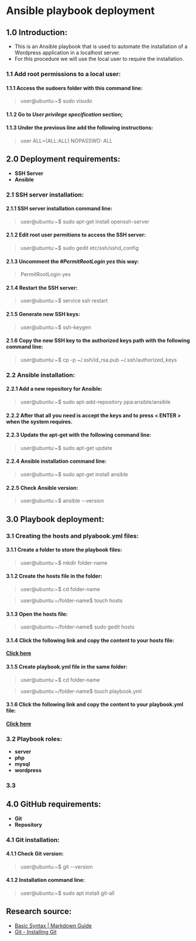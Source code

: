 Ansible playbook deployment
==========================

## 1.0 Introduction:

- This is an Ansible playbook that is used to automate the installation of a Wordpress application in a localhost server. 
- For this procedure we will use the local user to require the installation.

### 1.1 Add root permissions to a local user:
#### 1.1.1 Access the sudoers folder with this command line:

>user@ubuntu:~$ sudo visudo

#### 1.1.2 Go to *User privilege specification* section;

#### 1.1.3 Under the previous line add the following instructions:

>user  ALL=(ALL:ALL) NOPASSWD: ALL

## 2.0 Deployment requirements:

- **SSH Server**
- **Ansible**

### 2.1 SSH server installation:

#### 2.1.1 SSH server installation command line:

>user@ubuntu:~$ sudo apt-get install openssh-server

#### 2.1.2 Edit root user permitions to access the SSH server:

>user@ubuntu:~$ sudo gedit etc/ssh/sshd_config

#### 2.1.3 Uncomment the *#PermitRootLogin yes* this way:

>PermitRootLogin yes

#### 2.1.4 Restart the SSH server:

>user@ubuntu:~$ service ssh restart

#### 2.1.5 Generate new SSH keys:

>user@ubuntu:~$ ssh-keygen

#### 2.1.6 Copy the new SSH key to the authorized keys path with the following command line:

>user@ubuntu:~$ cp -p ~/.ssh/id_rsa.pub ~/.ssh/authorized_keys

### 2.2 Ansible installation:

#### 2.2.1 Add a new repository for Ansible:

>user@ubuntu:~$ sudo apt-add-repository ppa:ansible/ansible

#### 2.2.2 After that all you need is accept the keys and to press < ENTER > when the system requires.

#### 2.2.3 Update the apt-get with the following command line:

>user@ubuntu:~$ sudo apt-get update

#### 2.2.4 Ansible installation command line:

>user@ubuntu:~$ sudo apt-get install ansible

#### 2.2.5 Check Ansible version:

>user@ubuntu:~$ ansible --version

## 3.0 Playbook deployment:

### 3.1 Creating the hosts and plyabook.yml files:

#### 3.1.1 Create a folder to store the playbook files:

>user@ubuntu:~$ mkdir folder-name

#### 3.1.2 Create the hosts file in the folder:

>user@ubuntu:~$ cd folder-name

>user@ubuntu:~/folder-name$ touch hosts

#### 3.1.3 Open the hosts file:

>user@ubuntu:~/folder-name$ sudo gedit hosts

#### 3.1.4 Click the following link and copy the content to your hosts file:

**[Click here](https://github.com/maa-targino/Playbook-Ansible/blob/master/hosts)**

#### 3.1.5 Create playbook.yml file in the same folder:

>user@ubuntu:~$ cd folder-name

>user@ubuntu:~/folder-name$ touch playbook.yml

#### 3.1.6 Click the following link and copy the content to your playbook.yml file:

**[Click here](https://github.com/maa-targino/Playbook-Ansible/blob/master/playbook.yml)**

### 3.2 Playbook roles:

- **server**
- **php**
- **mysql**
- **wordpress**

### 3.3

## 4.0 GitHub requirements:

- **Git**
- **Repository**

### 4.1 Git installation:

#### 4.1.1 Check Git version:

>user@ubuntu:~$ git --version

#### 4.1.2 Installation command line:

>user@ubuntu:~$ sudo apt install git-all

## Research source:

- [Basic Syntax | Markdown Guide](https://www.markdownguide.org/basic-syntax/)
- [Git - Installing Git](https://git-scm.com/book/en/v2/Getting-Started-Installing-Git)





